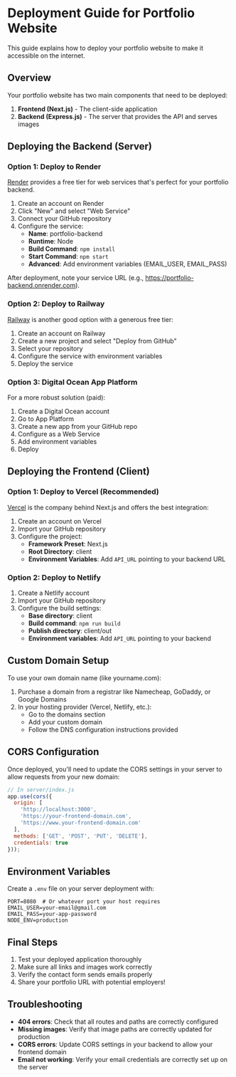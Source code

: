 # Deployment Guide for Portfolio Website

This guide explains how to deploy your portfolio website to make it accessible on the internet.

## Overview

Your portfolio website has two main components that need to be deployed:

1. **Frontend (Next.js)** - The client-side application
2. **Backend (Express.js)** - The server that provides the API and serves images

## Deploying the Backend (Server)

### Option 1: Deploy to Render

[Render](https://render.com/) provides a free tier for web services that's perfect for your portfolio backend.

1. Create an account on Render
2. Click "New" and select "Web Service"
3. Connect your GitHub repository
4. Configure the service:
   - **Name**: portfolio-backend
   - **Runtime**: Node
   - **Build Command**: `npm install`
   - **Start Command**: `npm start`
   - **Advanced**: Add environment variables (EMAIL_USER, EMAIL_PASS)

After deployment, note your service URL (e.g., https://portfolio-backend.onrender.com).

### Option 2: Deploy to Railway

[Railway](https://railway.app/) is another good option with a generous free tier:

1. Create an account on Railway
2. Create a new project and select "Deploy from GitHub"
3. Select your repository
4. Configure the service with environment variables
5. Deploy the service

### Option 3: Digital Ocean App Platform

For a more robust solution (paid):

1. Create a Digital Ocean account
2. Go to App Platform
3. Create a new app from your GitHub repo
4. Configure as a Web Service
5. Add environment variables
6. Deploy

## Deploying the Frontend (Client)

### Option 1: Deploy to Vercel (Recommended)

[Vercel](https://vercel.com/) is the company behind Next.js and offers the best integration:

1. Create an account on Vercel
2. Import your GitHub repository
3. Configure the project:
   - **Framework Preset**: Next.js
   - **Root Directory**: client
   - **Environment Variables**: Add `API_URL` pointing to your backend URL

### Option 2: Deploy to Netlify

1. Create a Netlify account
2. Import your GitHub repository
3. Configure the build settings:
   - **Base directory**: client
   - **Build command**: `npm run build`
   - **Publish directory**: client/out
   - **Environment variables**: Add `API_URL` pointing to your backend

## Custom Domain Setup

To use your own domain name (like yourname.com):

1. Purchase a domain from a registrar like Namecheap, GoDaddy, or Google Domains
2. In your hosting provider (Vercel, Netlify, etc.):
   - Go to the domains section
   - Add your custom domain
   - Follow the DNS configuration instructions provided

## CORS Configuration

Once deployed, you'll need to update the CORS settings in your server to allow requests from your new domain:

```javascript
// In server/index.js
app.use(cors({
  origin: [
    'http://localhost:3000',
    'https://your-frontend-domain.com',
    'https://www.your-frontend-domain.com'
  ],
  methods: ['GET', 'POST', 'PUT', 'DELETE'],
  credentials: true
}));
```

## Environment Variables

Create a `.env` file on your server deployment with:

```
PORT=8080  # Or whatever port your host requires
EMAIL_USER=your-email@gmail.com
EMAIL_PASS=your-app-password
NODE_ENV=production
```

## Final Steps

1. Test your deployed application thoroughly
2. Make sure all links and images work correctly
3. Verify the contact form sends emails properly
4. Share your portfolio URL with potential employers!

## Troubleshooting

- **404 errors**: Check that all routes and paths are correctly configured
- **Missing images**: Verify that image paths are correctly updated for production
- **CORS errors**: Update CORS settings in your backend to allow your frontend domain
- **Email not working**: Verify your email credentials are correctly set up on the server 